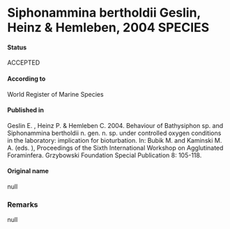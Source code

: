 Siphonammina bertholdii Geslin, Heinz & Hemleben, 2004 SPECIES
=======

#### Status
ACCEPTED

#### According to
World Register of Marine Species

#### Published in
Geslin E. , Heinz P. & Hemleben C. 2004. Behaviour of Bathysiphon sp. and Siphonammina bertholdii n. gen. n. sp. under controlled oxygen conditions in the laboratory: implication for bioturbation. In: Bubik M. and Kaminski M. A. (eds. ), Proceedings of the Sixth International Workshop on Agglutinated Foraminfera. Grzybowski Foundation Special Publication 8: 105-118.

#### Original name
null

### Remarks
null